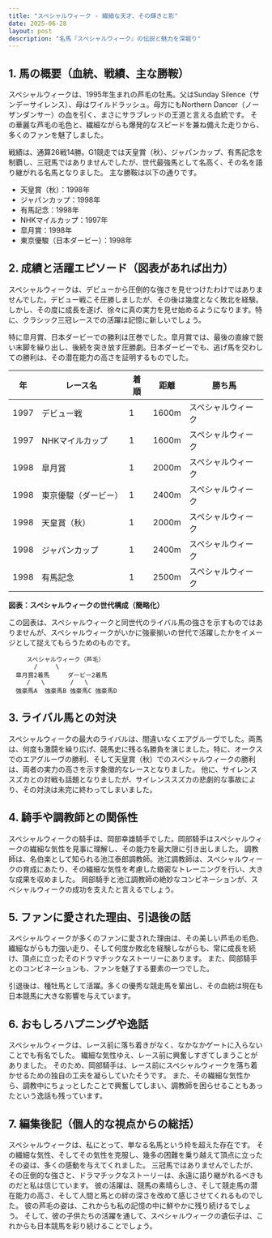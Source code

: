 ```yaml
---
title: "スペシャルウィーク - 繊細な天才、その輝きと影"
date: 2025-06-28
layout: post
description: "名馬『スペシャルウィーク』の伝説と魅力を深堀り"
---
```


## 1. 馬の概要（血統、戦績、主な勝鞍）

スペシャルウィークは、1995年生まれの芦毛の牡馬。父はSunday Silence（サンデーサイレンス）、母はワイルドラッシュ。母方にもNorthern Dancer（ノーザンダンサー）の血を引く、まさにサラブレッドの王道と言える血統です。  その華麗な芦毛の毛色と、繊細ながらも爆発的なスピードを兼ね備えた走りから、多くのファンを魅了しました。

戦績は、通算26戦14勝。G1競走では天皇賞（秋）、ジャパンカップ、有馬記念を制覇し、三冠馬ではありませんでしたが、世代最強馬として名高く、その名を語り継がれる名馬となりました。  主な勝鞍は以下の通りです。

* 天皇賞（秋）：1998年
* ジャパンカップ：1998年
* 有馬記念：1998年
* NHKマイルカップ：1997年
* 皐月賞：1998年
* 東京優駿（日本ダービー）：1998年


## 2. 成績と活躍エピソード（図表があれば出力）

スペシャルウィークは、デビューから圧倒的な強さを見せつけたわけではありませんでした。デビュー戦こそ圧勝しましたが、その後は幾度となく敗北を経験。しかし、その度に成長を遂げ、徐々に真の実力を見せ始めるようになります。特に、クラシック三冠レースでの活躍は記憶に新しいでしょう。

特に皐月賞、日本ダービーでの勝利は圧巻でした。皐月賞では、最後の直線で鋭い末脚を繰り出し、後続を突き放す圧勝劇。日本ダービーでも、逃げ馬を交わしての勝利は、その潜在能力の高さを証明するものでした。

| 年 | レース名          | 着順 | 距離 | 勝ち馬           |
|---|-----------------|-----|-----|--------------------|
| 1997 | デビュー戦        | 1   | 1600m| スペシャルウィーク |
| 1997 | NHKマイルカップ   | 1   | 1600m| スペシャルウィーク |
| 1998 | 皐月賞           | 1   | 2000m| スペシャルウィーク |
| 1998 | 東京優駿（ダービー）| 1   | 2400m| スペシャルウィーク |
| 1998 | 天皇賞（秋）      | 1   | 2000m| スペシャルウィーク |
| 1998 | ジャパンカップ     | 1   | 2400m| スペシャルウィーク |
| 1998 | 有馬記念         | 1   | 2500m| スペシャルウィーク |


**図表：スペシャルウィークの世代構成（簡略化）**

この図表は、スペシャルウィークと同世代のライバル馬の強さを示すものではありませんが、スペシャルウィークがいかに強豪揃いの世代で活躍したかをイメージとして捉えてもらうためのものです。

```
     スペシャルウィーク（芦毛）
       /     \
  皐月賞2着馬     ダービー2着馬
     /   \       /   \
  強豪馬A  強豪馬B 強豪馬C 強豪馬D
```


## 3. ライバル馬との対決

スペシャルウィークの最大のライバルは、間違いなくエアグルーヴでした。両馬は、何度も激闘を繰り広げ、競馬史に残る名勝負を演じました。特に、オークスでのエアグルーヴの勝利、そして天皇賞（秋）でのスペシャルウィークの勝利は、両者の実力の高さを示す象徴的なレースとなりました。  他に、サイレンススズカとの対戦も話題となりましたが、サイレンススズカの悲劇的な事故により、その対決は未完に終わってしまいました。


## 4. 騎手や調教師との関係性

スペシャルウィークの騎手は、岡部幸雄騎手でした。岡部騎手はスペシャルウィークの繊細な気性を見事に理解し、その能力を最大限に引き出しました。  調教師は、名伯楽として知られる池江泰郎調教師。池江調教師は、スペシャルウィークの育成にあたり、その繊細な気性を考慮した緻密なトレーニングを行い、大きな成果を収めました。  岡部騎手と池江調教師の絶妙なコンビネーションが、スペシャルウィークの成功を支えたと言えるでしょう。


## 5. ファンに愛された理由、引退後の話

スペシャルウィークが多くのファンに愛された理由は、その美しい芦毛の毛色、繊細ながらも力強い走り、そして何度か敗北を経験しながらも、常に成長を続け、頂点に立ったそのドラマチックなストーリーにあります。  また、岡部騎手とのコンビネーションも、ファンを魅了する要素の一つでした。

引退後は、種牡馬として活躍。多くの優秀な競走馬を輩出し、その血統は現在も日本競馬に大きな影響を与えています。


## 6. おもしろハプニングや逸話

スペシャルウィークは、レース前に落ち着きがなく、なかなかゲートに入らないことでも有名でした。  繊細な気性ゆえ、レース前に興奮しすぎてしまうことがありました。  そのため、岡部騎手は、レース前にスペシャルウィークを落ち着かせるための独自の工夫を凝らしていたそうです。  また、その繊細な気性から、調教中にちょっとしたことで興奮してしまい、調教師を困らせることもあったという逸話も残っています。


## 7. 編集後記（個人的な視点からの総括）

スペシャルウィークは、私にとって、単なる名馬という枠を超えた存在です。  その繊細な気性、そしてその気性を克服し、幾多の困難を乗り越えて頂点に立ったその姿は、多くの感動を与えてくれました。  三冠馬ではありませんでしたが、その圧倒的な強さと、ドラマチックなストーリーは、永遠に語り継がれるべきものだと私は信じています。  彼の活躍は、競馬の素晴らしさ、そして競走馬の潜在能力の高さ、そして人間と馬との絆の深さを改めて感じさせてくれるものでした。  彼の芦毛の姿は、これからも私の記憶の中に鮮やかに残り続けるでしょう。  そして、彼の子供たちの活躍を通して、スペシャルウィークの遺伝子は、これからも日本競馬を彩り続けることでしょう。
